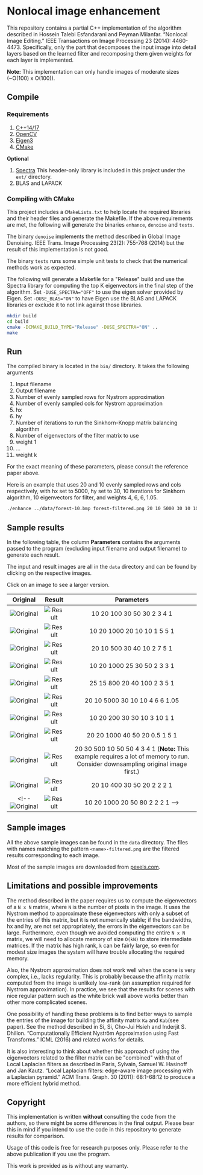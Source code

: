 # Nonlocal image enhancement

This repository contains a partial C++ implementation of the algorithm described in 
Hossein Talebi Esfandarani and Peyman Milanfar. “Nonlocal Image Editing.” IEEE Transactions on Image Processing 23 (2014): 4460-4473.
Specifically, only the part that decomposes the input image into detail layers based on the learned filter and recomposing them given weights for each layer is implemented.

**Note:** This implementation can only handle images of moderate sizes (~O(100) x O(100)).

## Compile

### Requirements

1. [C++14/17](https://isocpp.org/)
1. [OpenCV](https://opencv.org/)
2. [Eigen3](https://eigen.tuxfamily.org/)
3. [CMake](https://cmake.org/)

**Optional**

1. [Spectra](https://spectralib.org/) This header-only library is included in this project under the `ext/` directory.
2. BLAS and LAPACK

### Compiling with CMake

This project includes a `CMakeLists.txt` to help locate the required libraries and their header files and generate the Makefile. If the above requirements are met, the following will generate the binaries `enhance`, `denoise` and `tests`. 

The binary `denoise` implements the method described in Global Image Denoising. IEEE Trans. Image Processing 23(2): 755-768 (2014) but the result of this implementation is not good.

The binary `tests` runs some simple unit tests to check that the numerical methods work as expected.

The following will generate a Makefile for a "Release" build and use the Spectra library for computing the top K eigenvectors in the final step of the algorithm. Set `-DUSE_SPECTRA="OFF"` to use the eigen solver provided by Eigen. Set `-DUSE_BLAS="ON"` to have Eigen use the BLAS and LAPACK libraries or exclude it to not link against those libraries.

```bash
mkdir build
cd build
cmake -DCMAKE_BUILD_TYPE="Release" -DUSE_SPECTRA="ON" ..
make
```

## Run

The compiled binary is located in the `bin/` directory. It takes the following arguments

1. Input filename
2. Output filename 
3. Number of evenly sampled rows for Nystrom approximation
4. Number of evenly sampled cols for Nystrom approximation
5. hx
6. hy
7. Number of iterations to run the Sinkhorn-Knopp matrix balancing algorithm
8. Number of eigenvectors of the filter matrix to use
9. weight 1
10.  ...
11. weight k

For the exact meaning of these parameters, please consult the reference paper above.

Here is an example that uses 20 and 10 evenly sampled rows and cols respectively, with hx set to 5000, hy set to 30, 10 iterations for Sinkhorn algorithm, 10 eigenvectors for filter, and weights 4, 6, 6, 1.05.

```bash
./enhance ../data/forest-10.bmp forest-filtered.png 20 10 5000 30 10 10 4 6 6 1.05
```

## Sample results

In the following table, the column **Parameters**  contains the arguments passed to the program (excluding input filename and output filename) to generate each result. 

The input and result images are all in the `data` directory and can be found by clicking on the respective images.

Click on an image to see a larger version.

Original                               | Result                                     | Parameters
:-------------:                        | :-----:                                    | :---------:
![Original](data/flower-50.bmp)        | ![Result](data/flower-filtered.png)        | 10 20 100 30 50 30 2 3 4 1
![Original](data/bird.bmp)             | ![Result](data/bird-filtered.png)          | 10 20 1000 20 10 10 1 5 5 1
![Original](data/canyon-dawn-20.bmp)   | ![Result](data/canyon-filtered.bmp)        | 20 10 500 30 40 10 2 7 5 1
![Original](data/brickwall-20.bmp)     | ![Result](data/brickwall-filtered.png)     | 10 20 1000 25 30 50 2 3 3 1
![Original](data/conifer-10.bmp)       | ![Result](data/conifer-filtered.png)       | 25 15 800 20 40 100 2 3 5 1
![Original](data/forest-10.bmp)        | ![Result](data/forest-filtered.png)        | 20 10 5000 30 10 10 4 6 6 1.05
![Original](data/snow-mountain-15.bmp) | ![Result](data/snow-mountain-filtered.png) | 10 20 200 30 30 10 3 10 1 1
![Original](data/paper.jpg)  | ![Result](data/paper-filtered.png)  | 20 20 1000 40 50 20 0.5 1 5 1
![Original](data/rock2.jpg)            | ![Result](data/rock2-filtered.png)         | 20 30 500 10 50 50 4 3 4 1 (**Note:** This example requires a lot of memory to run. Consider downsampling original image first.)
![Original](data/red-cherries-10.bmp)  | ![Result](data/red-cherries-filtered.png)  | 20 10 400 30 50 20 2 2 2 1
<!-- ![Original](data/mountain-15.bmp)      | ![Result](data/mountain-filtered.png)      | 10 20 1000 20 50 80 2 2 2 1 -->

## Sample images

All the above sample images can be found in the `data` directory. 
The files with names matching the pattern `<name>-filtered.png` are the 
filtered results corresponding to each image.

Most of the sample images are downloaded from [pexels.com](https://www.pexels.com/search/black-and-white/).

## Limitations and possible improvements

The method described in the paper requires us to compute the eigenvectors of a `N x N` matrix, where `N` is the number of pixels in the image. It uses the Nystrom method to approximate these eigenvectors with only a subset of the entries of this matrix, but it is not numerically stable; if the bandwidths, hx and hy, are not set appropriately, the errors in the eigenvectors can be large. Furthermore, even though we avoided computing the entire `N x N` matrix, we will need to allocate memory of size `O(kN)` to store intermediate matrices. If the matrix has high rank, `k` can be fairly large, so even for modest size images the system will have trouble allocating the required memory.

Also, the Nystrom approximation does not work well when the scene is very complex, i.e., lacks regularity. This is probably because the affinity matrix computed from the image is unlikely low-rank (an assumption required for Nystrom approximation). In practice, we see that the results for scenes with nice regular pattern such as the white brick wall above works better than other more complicated scenes.

One possibility of handling these problems is to find better ways to sample the entries of the image for building the affinity matrix `Ka` and `Kab`(see paper). See the method described in Si, Si, Cho-Jui Hsieh and Inderjit S. Dhillon. “Computationally Efficient Nyström Approximation using Fast Transforms.” ICML (2016) and related works for details.

It is also interesting to think about whether this approach of using the eigenvectors related to the filter matrix can be "combined" with that of Local Laplacian filters as described in Paris, Sylvain, Samuel W. Hasinoff and Jan Kautz. “Local Laplacian filters: edge-aware image processing with a Laplacian pyramid.” ACM Trans. Graph. 30 (2011): 68:1-68:12
to produce a more efficient hybrid method.

## Copyright

This implementation is written **without** consulting the code from the authors, so there might be some differences in the final output. Please bear this in mind if you intend to use the code in this repository to generate results for comparison.

Usage of this code is free for research purposes only. Please refer to the above publication if you use the program.

This work is provided as is without any warranty.
